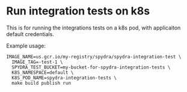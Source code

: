 # Run integration tests on k8s

This is for running the integrations tests on a k8s pod, with applicaiton default credentials.

Example usage:

```
IMAGE_NAME=us.gcr.io/my-registry/spydra/spydra-integration-test \
  IMAGE_TAG=-test-1 \
  SPYDRA_TEST_BUCKET=my-bucket-for-spydra-integration-tests \
  K8S_NAMESPACE=default \
  K8S_POD_NAME=spydra-integration-tests \
  make build publish run
```
